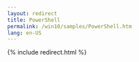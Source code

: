 ```yaml
---
layout: redirect
title: PowerShell
permalink: /win10/samples/PowerShell.htm
lang: en-US
---
```


{% include redirect.html %}
